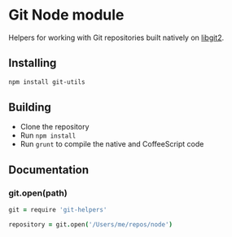 # Git Node module

Helpers for working with Git repositories built natively on
[libgit2](http://libgit2.github.com).

## Installing

```sh
npm install git-utils
```
## Building
  * Clone the repository
  * Run `npm install`
  * Run `grunt` to compile the native and CoffeeScript code

## Documentation

### git.open(path)

```coffeescript
git = require 'git-helpers'

repository = git.open('/Users/me/repos/node')
```
